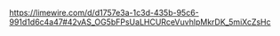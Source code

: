 https://limewire.com/d/d1757e3a-1c3d-435b-95c6-991d1d6c4a47#42vAS_OG5bFPsUaLHCURceVuvhlpMkrDK_5miXcZsHc